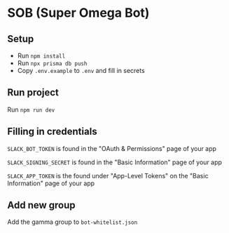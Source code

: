 # SOB (Super Omega Bot)

## Setup

- Run `npm install`
- Run `npx prisma db push`
- Copy `.env.example` to `.env` and fill in secrets

## Run project

Run `npm run dev`

## Filling in credentials

`SLACK_BOT_TOKEN` is found in the "OAuth & Permissions" page of your app

`SLACK_SIGNING_SECRET` is found in the "Basic Information" page of your app

`SLACK_APP_TOKEN` is the found under "App-Level Tokens" on the "Basic Information" page of your app

## Add new group

Add the gamma group to `bot-whitelist.json`
